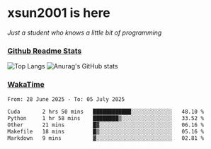 # xsun2001 is here

*Just a student who knows a little bit of programming*

### [Github Readme Stats](https://github.com/anuraghazra/github-readme-stats)

![Top Langs](https://github-readme-stats.vercel.app/api/top-langs/?username=xsun2001&layout=compact&theme=radical) ![Anurag's GitHub stats](https://github-readme-stats.vercel.app/api?username=xsun2001&show_icons=true&theme=radical)

### [WakaTime](https://wakatime.com)

<!--START_SECTION:waka-->

```txt
From: 28 June 2025 - To: 05 July 2025

Cuda       2 hrs 50 mins   ████████████░░░░░░░░░░░░░   48.10 %
Python     1 hr 58 mins    ████████▒░░░░░░░░░░░░░░░░   33.52 %
Other      21 mins         █▓░░░░░░░░░░░░░░░░░░░░░░░   06.16 %
Makefile   18 mins         █▒░░░░░░░░░░░░░░░░░░░░░░░   05.16 %
Markdown   9 mins          ▓░░░░░░░░░░░░░░░░░░░░░░░░   02.81 %
```

<!--END_SECTION:waka-->
